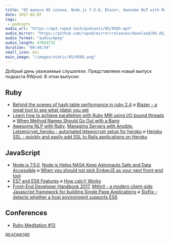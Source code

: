 ```yaml
---
title: "05 выпуск 05 сезона. Node.js 7.5.0, Blazer, Awesome NLP with Ruby, Letsencrypt_heroku, ES7 and ES8 Features, Mithril и прочее"
date: 2017-02-07
tags:
 - podcasts
audio_url: "https://mp3.rwpod.tech/podcasts/05/0505.mp3"
audio_mirror: "https://github.com/rwpod/mirror/releases/download/05.05/0505.mp3"
audio_format: "audio/mpeg"
audio_length: 47054735
duration: "00:48:54"
small_icon: mic
main_image: "/images/static/05/0505.png"
---
```


Добрый день уважаемые слушатели. Представляем новый выпуск подкаста RWpod. В этом выпуске:

## Ruby

 - [Behind the scenes of hash table performance in ruby 2.4](http://blog.redpanthers.co/behind-scenes-hash-table-performance-ruby-2-4/) и [Blazer - a great tool to see what (data) you get](https://blog.ragnarson.com/2017/01/31/blazer-a-great-tool-to-see-what-data-you-get.html)
 - [Learn how to achieve parallelism with Ruby MRI using I/O bound threads](https://blog.fluentz.io/learn-how-to-achieve-parallelism-with-ruby-i-o-bound-threads-a29c92aff58c) и [When Method Names Should Go Out with a Bang](http://www.rubyletter.com/blog/2017/01/31/when-to-use-ruby-bang.html)
 - [Awesome NLP with Ruby](http://rubynlp.org/), [Managing Servers with Ansible](https://www.driftingruby.com/episodes/managing-servers-with-ansible), [Letsencrypt_heroku - automated letsencrypt setup for heroku](https://github.com/xijo/letsencrypt_heroku) и [Heroku SSL - quickly and easily add SSL to Rails applications on Heroku](https://github.com/KMarshland/heroku-ssl)

## JavaScript

 - [Node.js 7.5.0](https://github.com/nodejs/node/blob/master/doc/changelogs/CHANGELOG_V7.md#7.5.0), [Node.js Helps NASA Keep Astronauts Safe and Data Accessible](https://nodejs.org/static/documents/casestudies/Node_CaseStudy_Nasa_FNL.pdf) и [When you should not pick EmberJS as your next front-end tool](https://medium.com/selleo/when-you-should-not-pick-emberjs-as-your-next-front-end-tool-203697c2e0f0)
 - [ES7 and ES8 Features](https://node.university/blog/498412/es7-es8) и [How calc() Works](https://bitsofco.de/how-calc-works/)
 - [Front-End Developer Handbook 2017](https://www.gitbook.com/book/frontendmasters/front-end-handbook-2017/details), [Mithril - a modern client-side Javascript framework for building Single Page Applications](http://mithril.js.org/) и [Sixflix - detects whether a host environment supports ES6](https://github.com/bevacqua/sixflix)

## Conferences

 - [Ruby Meditation #13](http://www.rubymeditation.com/)

READMORE
